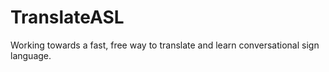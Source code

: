 # TranslateASL
Working towards a fast, free way to translate and learn conversational sign language.

